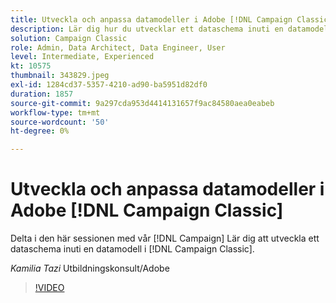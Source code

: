```yaml
---
title: Utveckla och anpassa datamodeller i Adobe [!DNL Campaign Classic]
description: Lär dig hur du utvecklar ett dataschema inuti en datamodell i [!DNL Campaign Classic]
solution: Campaign Classic
role: Admin, Data Architect, Data Engineer, User
level: Intermediate, Experienced
kt: 10575
thumbnail: 343829.jpeg
exl-id: 1284cd37-5357-4210-ad90-ba5951d82df0
duration: 1857
source-git-commit: 9a297cda953d4414131657f9ac84580aea0eabeb
workflow-type: tm+mt
source-wordcount: '50'
ht-degree: 0%

---
```


# Utveckla och anpassa datamodeller i Adobe [!DNL Campaign Classic]

Delta i den här sessionen med vår [!DNL Campaign] Lär dig att utveckla ett dataschema inuti en datamodell i [!DNL Campaign Classic].

*Kamilia Tazi* Utbildningskonsult/Adobe

>[!VIDEO](https://video.tv.adobe.com/v/343829/?quality=12&learn=on)
